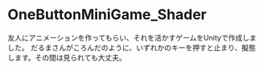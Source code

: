 # OneButtonMiniGame_Shader

友人にアニメーションを作ってもらい、それを活かすゲームをUnityで作成しました。
だるまさんがころんだのように、いずれかのキーを押すと止まり、擬態します。その間は見られても大丈夫。
